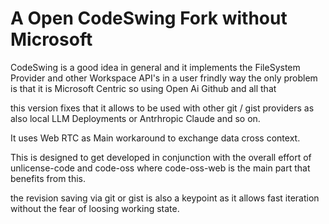 # A Open CodeSwing Fork without Microsoft
CodeSwing is a good idea in general and it implements the FileSystem Provider and other Workspace API's 
in a user frindly way the only problem is that it is Microsoft Centric so using Open Ai Github and all that 

this version fixes that it allows to be used with other git / gist providers as also local LLM Deployments 
or Antrhropic Claude and so on. 

It uses Web RTC as Main workaround to exchange data cross context. 

This is designed to get developed in conjunction with the overall effort of unlicense-code and code-oss where code-oss-web is the main 
part that benefits from this. 

the revision saving via git or gist is also a keypoint as it allows fast iteration without the fear of loosing working state.
